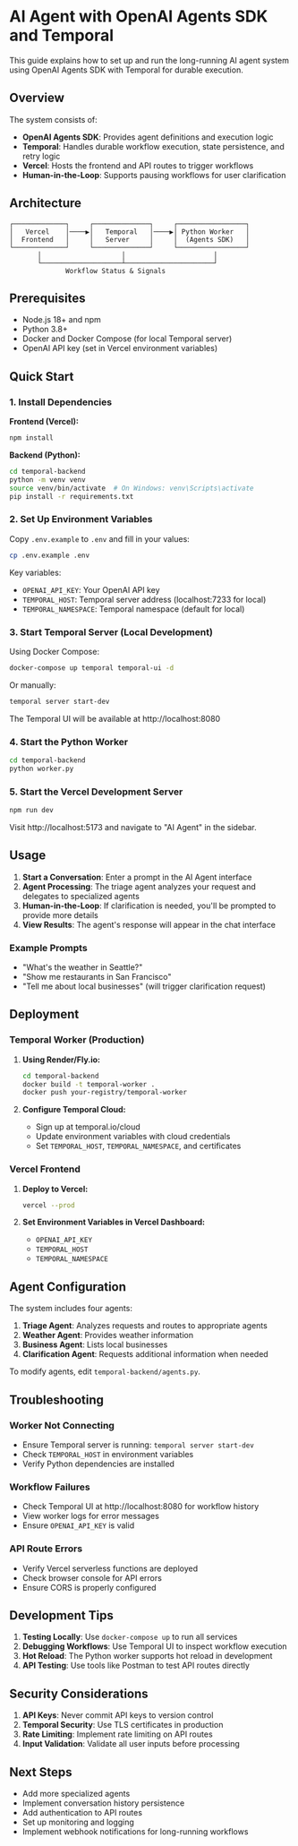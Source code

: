 # AI Agent with OpenAI Agents SDK and Temporal

This guide explains how to set up and run the long-running AI agent system using OpenAI Agents SDK with Temporal for durable execution.

## Overview

The system consists of:
- **OpenAI Agents SDK**: Provides agent definitions and execution logic
- **Temporal**: Handles durable workflow execution, state persistence, and retry logic
- **Vercel**: Hosts the frontend and API routes to trigger workflows
- **Human-in-the-Loop**: Supports pausing workflows for user clarification

## Architecture

```
┌─────────────┐     ┌──────────────┐     ┌─────────────────┐
│   Vercel    │────▶│   Temporal   │────▶│ Python Worker   │
│  Frontend   │     │   Server     │     │  (Agents SDK)   │
└─────────────┘     └──────────────┘     └─────────────────┘
       │                    │                      │
       └────────────────────┴──────────────────────┘
              Workflow Status & Signals
```

## Prerequisites

- Node.js 18+ and npm
- Python 3.8+
- Docker and Docker Compose (for local Temporal server)
- OpenAI API key (set in Vercel environment variables)

## Quick Start

### 1. Install Dependencies

**Frontend (Vercel):**
```bash
npm install
```

**Backend (Python):**
```bash
cd temporal-backend
python -m venv venv
source venv/bin/activate  # On Windows: venv\Scripts\activate
pip install -r requirements.txt
```

### 2. Set Up Environment Variables

Copy `.env.example` to `.env` and fill in your values:
```bash
cp .env.example .env
```

Key variables:
- `OPENAI_API_KEY`: Your OpenAI API key
- `TEMPORAL_HOST`: Temporal server address (localhost:7233 for local)
- `TEMPORAL_NAMESPACE`: Temporal namespace (default for local)

### 3. Start Temporal Server (Local Development)

Using Docker Compose:
```bash
docker-compose up temporal temporal-ui -d
```

Or manually:
```bash
temporal server start-dev
```

The Temporal UI will be available at http://localhost:8080

### 4. Start the Python Worker

```bash
cd temporal-backend
python worker.py
```

### 5. Start the Vercel Development Server

```bash
npm run dev
```

Visit http://localhost:5173 and navigate to "AI Agent" in the sidebar.

## Usage

1. **Start a Conversation**: Enter a prompt in the AI Agent interface
2. **Agent Processing**: The triage agent analyzes your request and delegates to specialized agents
3. **Human-in-the-Loop**: If clarification is needed, you'll be prompted to provide more details
4. **View Results**: The agent's response will appear in the chat interface

### Example Prompts

- "What's the weather in Seattle?"
- "Show me restaurants in San Francisco"
- "Tell me about local businesses" (will trigger clarification request)

## Deployment

### Temporal Worker (Production)

1. **Using Render/Fly.io:**
   ```bash
   cd temporal-backend
   docker build -t temporal-worker .
   docker push your-registry/temporal-worker
   ```

2. **Configure Temporal Cloud:**
   - Sign up at temporal.io/cloud
   - Update environment variables with cloud credentials
   - Set `TEMPORAL_HOST`, `TEMPORAL_NAMESPACE`, and certificates

### Vercel Frontend

1. **Deploy to Vercel:**
   ```bash
   vercel --prod
   ```

2. **Set Environment Variables in Vercel Dashboard:**
   - `OPENAI_API_KEY`
   - `TEMPORAL_HOST`
   - `TEMPORAL_NAMESPACE`

## Agent Configuration

The system includes four agents:

1. **Triage Agent**: Analyzes requests and routes to appropriate agents
2. **Weather Agent**: Provides weather information
3. **Business Agent**: Lists local businesses
4. **Clarification Agent**: Requests additional information when needed

To modify agents, edit `temporal-backend/agents.py`.

## Troubleshooting

### Worker Not Connecting
- Ensure Temporal server is running: `temporal server start-dev`
- Check `TEMPORAL_HOST` in environment variables
- Verify Python dependencies are installed

### Workflow Failures
- Check Temporal UI at http://localhost:8080 for workflow history
- View worker logs for error messages
- Ensure `OPENAI_API_KEY` is valid

### API Route Errors
- Verify Vercel serverless functions are deployed
- Check browser console for API errors
- Ensure CORS is properly configured

## Development Tips

1. **Testing Locally**: Use `docker-compose up` to run all services
2. **Debugging Workflows**: Use Temporal UI to inspect workflow execution
3. **Hot Reload**: The Python worker supports hot reload in development
4. **API Testing**: Use tools like Postman to test API routes directly

## Security Considerations

1. **API Keys**: Never commit API keys to version control
2. **Temporal Security**: Use TLS certificates in production
3. **Rate Limiting**: Implement rate limiting on API routes
4. **Input Validation**: Validate all user inputs before processing

## Next Steps

- Add more specialized agents
- Implement conversation history persistence
- Add authentication to API routes
- Set up monitoring and logging
- Implement webhook notifications for long-running workflows